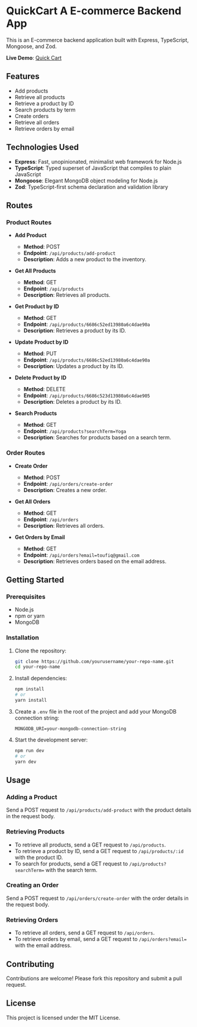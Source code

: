 # QuickCart A E-commerce Backend App

This is an E-commerce backend application built with Express, TypeScript, Mongoose, and Zod.

**Live Demo**: [Quick Cart](https://quick-cart-puce.vercel.app/)

## Features

- Add products
- Retrieve all products
- Retrieve a product by ID
- Search products by term
- Create orders
- Retrieve all orders
- Retrieve orders by email

## Technologies Used

- **Express**: Fast, unopinionated, minimalist web framework for Node.js
- **TypeScript**: Typed superset of JavaScript that compiles to plain JavaScript
- **Mongoose**: Elegant MongoDB object modeling for Node.js
- **Zod**: TypeScript-first schema declaration and validation library

## Routes

### Product Routes

- **Add Product**

  - **Method**: POST
  - **Endpoint**: `/api/products/add-product`
  - **Description**: Adds a new product to the inventory.

- **Get All Products**

  - **Method**: GET
  - **Endpoint**: `/api/products`
  - **Description**: Retrieves all products.

- **Get Product by ID**

  - **Method**: GET
  - **Endpoint**: `/api/products/6686c52ed13980a6c4dae90a`
  - **Description**: Retrieves a product by its ID.

- **Update Product by ID**

  - **Method**: PUT
  - **Endpoint**: `/api/products/6686c52ed13980a6c4dae90a`
  - **Description**: Updates a product by its ID.

- **Delete Product by ID**

  - **Method**: DELETE
  - **Endpoint**: `/api/products/6686c523d13980a6c4dae905`
  - **Description**: Deletes a product by its ID.

- **Search Products**
  - **Method**: GET
  - **Endpoint**: `/api/products?searchTerm=Yoga `
  - **Description**: Searches for products based on a search term.

### Order Routes

- **Create Order**

  - **Method**: POST
  - **Endpoint**: `/api/orders/create-order`
  - **Description**: Creates a new order.

- **Get All Orders**

  - **Method**: GET
  - **Endpoint**: `/api/orders`
  - **Description**: Retrieves all orders.

- **Get Orders by Email**
  - **Method**: GET
  - **Endpoint**: `/api/orders?email=toufiq@gmail.com`
  - **Description**: Retrieves orders based on the email address.

## Getting Started

### Prerequisites

- Node.js
- npm or yarn
- MongoDB

### Installation

1. Clone the repository:

   ```bash
   git clone https://github.com/yourusername/your-repo-name.git
   cd your-repo-name
   ```

2. Install dependencies:

   ```bash
   npm install
   # or
   yarn install
   ```

3. Create a `.env` file in the root of the project and add your MongoDB connection string:

   ```env
   MONGODB_URI=your-mongodb-connection-string
   ```

4. Start the development server:

   ```bash
   npm run dev
   # or
   yarn dev
   ```

## Usage

### Adding a Product

Send a POST request to `/api/products/add-product` with the product details in the request body.

### Retrieving Products

- To retrieve all products, send a GET request to `/api/products`.
- To retrieve a product by ID, send a GET request to `/api/products/:id` with the product ID.
- To search for products, send a GET request to `/api/products?searchTerm=` with the search term.

### Creating an Order

Send a POST request to `/api/orders/create-order` with the order details in the request body.

### Retrieving Orders

- To retrieve all orders, send a GET request to `/api/orders`.
- To retrieve orders by email, send a GET request to `/api/orders?email=` with the email address.

## Contributing

Contributions are welcome! Please fork this repository and submit a pull request.

## License

This project is licensed under the MIT License.
